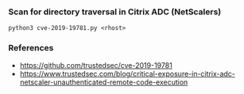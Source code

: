 ### Scan for directory traversal in Citrix ADC (NetScalers)
```
python3 cve-2019-19781.py <rhost>
```

### References
* https://github.com/trustedsec/cve-2019-19781  
* https://www.trustedsec.com/blog/critical-exposure-in-citrix-adc-netscaler-unauthenticated-remote-code-execution  

